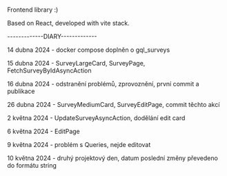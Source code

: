 # 

Frontend library :)

Based on React, developed with vite stack.

-------------DIARY-------------

14 dubna 2024 - docker compose doplněn o gql_surveys

15 dubna 2024 - SurveyLargeCard, SurveyPage, FetchSurveyByIdAsyncAction
       
16 dubna 2024 - odstranění problémů, zprovoznění, první commit a publikace

26 dubna 2024 - SurveyMediumCard, SurveyEditPage, commit těchto akcí

2 května 2024 - UpdateSurveyAsyncAction, dodělání edit card

6 května 2024 - EditPage

9 května 2024 - problém s Queries, nejde editovat

10 května 2024 - druhý projektový den, datum poslední změny převedeno do formátu string 
